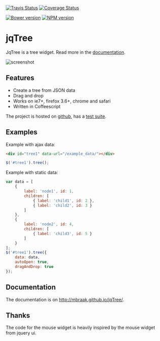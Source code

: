 [![Travis Status](https://secure.travis-ci.org/mbraak/jqTree.svg)](http://travis-ci.org/mbraak/jqTree) [![Coverage Status](https://img.shields.io/coveralls/mbraak/jqTree.svg)](https://coveralls.io/r/mbraak/jqTree)

[![Bower version](https://badge.fury.io/bo/jqtree.svg)](http://badge.fury.io/bo/jqtree) [![NPM version](https://badge.fury.io/js/jqtree.svg)](http://badge.fury.io/js/jqtree)

# jqTree

JqTree is a tree widget. Read more in the [documentation](http://mbraak.github.io/jqTree/).

![screenshot](https://raw.github.com/mbraak/jqTree/master/screenshot.png)

## Features

* Create a tree from JSON data
* Drag and drop
* Works on ie7+, firefox 3.6+, chrome and safari
* Written in Coffeescript

The project is hosted on [github](https://github.com/mbraak/jqTree), has a [test suite](http://mbraak.github.io/jqTree/test/test.html).

## Examples

Example with ajax data:

```html
<div id="tree1" data-url="/example_data/"></div>
```

```js
$('#tree1').tree();
```

Example with static data:

```js
var data = [
    {
        label: 'node1', id: 1,
        children: [
            { label: 'child1', id: 2 },
            { label: 'child2', id: 3 }
        ]
    },
    {
        label: 'node2', id: 4,
        children: [
            { label: 'child3', id: 5 }
        ]
    }
];
$('#tree1').tree({
    data: data,
    autoOpen: true,
    dragAndDrop: true
});
```

## Documentation

The documentation is on http://mbraak.github.io/jqTree/.

## Thanks

The code for the mouse widget is heavily inspired by the mouse widget from jquery ui.
